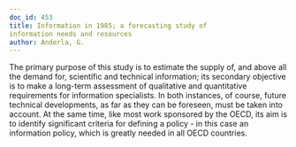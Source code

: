 ```yaml
---
doc_id: 453
title: Information in 1985; a forecasting study of
information needs and resources
author: Anderla, G.
---
```


The primary purpose of this study is to estimate the supply of,
and above all the demand for, scientific and technical information;
its secondary objective is to make a long-term assessment of
qualitative and quantitative requirements for information specialists.
In both instances, of course, future technical developments, as far
as they can be foreseen, must be taken into account.
    At the same time, like most work sponsored by the OECD, its aim
is to identify significant criteria for defining a policy - in this
case an information policy, which is greatly needed in all OECD countries.